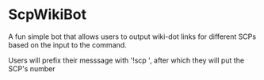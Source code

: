 # ScpWikiBot
 
A fun simple bot that allows users to output wiki-dot links for different SCPs based on the input to the command.

Users will prefix their messsage with '!scp ', after which they will put the SCP's number
